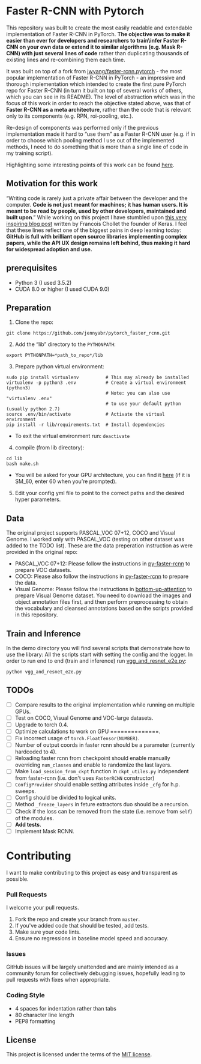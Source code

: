 # Faster R-CNN with Pytorch
This repository was built to create the most easily readable and extendable implementation of
Faster R-CNN in PyTorch. **The objective was to make it easier than ever for developers and
researchers to train\infer Faster R-CNN on your own data or extend it to similar algorithms
(e.g. Mask R-CNN) with just several lines of code** rather than duplicating thousands of existing
lines and re-combining them each time.

It was built on top of a fork from [jwyang/faster-rcnn.pytorch](https://github.com/jwyang/faster-rcnn.pytorch) - the
most popular implementation of Faster R-CNN in PyTorch - an impressive and thorough implementation which
intended to create the first pure PyTorch repo for Faster R-CNN (in turn it built on top of several works of others,
which you can see in its README).
The level of abstraction which was in the focus of this work in order to reach the
objective stated above, was that of **Faster R-CNN as a meta architecture**, rather than the code that is
relevant only to its components (e.g. RPN, roi-pooling, etc.).

Re-design of components was performed only if the previous implementation made it hard to “use them”
as a Faster R-CNN user (e.g. if in order to choose which pooling method I use out of the implemented methods,
I need to do something that is more than a single line of code in my training script).

Highlighting some interesting points of this work can be found [here](https://docs.google.com/presentation/d/140-4eReJFky5E5YxZm6_9Fq1Mt74ZstWD25Va5P6QU0/edit?usp=sharing).


## Motivation for this work
“Writing code is rarely just a private affair between the developer and the computer.
**Code is not just meant for machines; it has human users. It is meant to be read by people, used by other developers,
maintained and built upon**.” While working on this project I have stumbled upon
[this very inspiring blog post](https://blog.keras.io/author/francois-chollet.html) written by Francois Chollet
the founder of Keras. I feel that these lines reflect one of the biggest pains in deep learning today: **GitHub is
full with brilliant open source libraries implementing complex papers, while the API UX design remains left behind,
thus making it hard for widespread adoption and use.**


## prerequisites
- Python 3 (I used 3.5.2)
- CUDA 8.0 or higher (I used CUDA 9.0)


## Preparation
1. Clone the repo:
```
git clone https://github.com/jennyabr/pytorch_faster_rcnn.git
```

2. Add the “lib” directory to the `PYTHONPATH`:
```
export PYTHONPATH=*path_to_repo*/lib
```

3. Prepare python virtual environment:
```
sudo pip install virtualenv          # This may already be installed
virtualenv -p python3 .env           # Create a virtual environment (python3)
                                     # Note: you can also use "virtualenv .env"
                                     # to use your default python (usually python 2.7)
source .env/bin/activate             # Activate the virtual environment
pip install -r lib/requirements.txt  # Install dependencies
```
* To exit the virtual environment run: `deactivate`

4. compile (from lib directory):
```
cd lib
bash make.sh
```
* You will be asked for your GPU architecture,
you can find it [here](http://arnon.dk/matching-sm-architectures-arch-and-gencode-for-various-nvidia-cards/)
(if it is SM_60, enter 60 when you’re prompted).

5. Edit your config yml file to point to the correct paths and the desired hyper parameters.


## Data
The original project supports PASCAL_VOC 07+12, COCO and Visual Genome.
I worked only with PASCAL_VOC (testing on other dataset was added to the TODO list).
These are the data preperation instruction as were provided in the original repo:
- PASCAL_VOC 07+12: Please follow the instructions in [py-faster-rcnn](https://github.com/rbgirshick/py-faster-rcnn#beyond-the-demo-installation-for-training-and-testing-models)
to prepare VOC datasets.
- COCO: Please also follow the instructions in [py-faster-rcnn](https://github.com/rbgirshick/py-faster-rcnn#beyond-the-demo-installation-for-training-and-testing-models)
to prepare the data.
- Visual Genome: Please follow the instructions in [bottom-up-attention](https://github.com/peteanderson80/bottom-up-attention)
to prepare Visual Genome dataset. You need to download the images and object annotation files first,
and then perform preprocessing to obtain the vocabulary and cleansed annotations based on the
scripts provided in this repository.


## Train and Inference
In the demo directory you will find several scripts that demonstrate how to use the library:
All the scripts start with setting the config and the logger.
In order to run end to end (train and inference) run [vgg_and_resnet_e2e.py](https://github.com/jennyabr/pytorch_faster_rcnn/blob/master/demos/vgg_and_resnet_e2e.py):
```
python vgg_and_resnet_e2e.py
```
## TODOs
- [ ] Compare results to the original implementation while running on multiple GPUs.
- [ ] Test on COCO, Visual Genome and VOC-large datasets.
- [ ] Upgrade to torch 0.4.
- [ ] Optimize calculations to work on GPU ==============.
- [ ] Fix incorrect usage of `torch.FloatTensor(NUMBER)`.
- [ ] Number of output coords in faster rcnn should be a parameter (currently hardcoded to 4).
- [ ] Reloading faster rcnn from checkpoint should enable manually overriding `num_classes` and enable to randomize the last layers.
- [ ] Make `load_session_from_ckpt` function in `ckpt_utiles.py` independent from faster-rcnn (i.e. don't uses `FasterRCNN` constructor)
- [ ] `ConfigProvider` should enable setting attributes inside `_cfg` for h.p. sweeps.
- [ ] Config should be divided to logical units.
- [ ] Method `_freeze_layers` in feture extractors duo should be a recursion.
- [ ] Check if the loss can be removed from the state (i.e. remove from `self`) of the modules.
- [ ] **Add tests**.
- [ ] Implement Mask RCNN.

# Contributing
I want to make contributing to this project as easy and transparent as possible.

### Pull Requests
I welcome your pull requests.

1. Fork the repo and create your branch from `master`.
2. If you've added code that should be tested, add tests.
3. Make sure your code lints.
4. Ensure no regressions in baseline model speed and accuracy.

### Issues
GitHub issues will be largely unattended and are mainly intended as a community
forum for collectively debugging issues, hopefully leading to pull requests with
fixes when appropriate.

### Coding Style
* 4 spaces for indentation rather than tabs
* 80 character line length
* PEP8 formatting

## License
This project is licensed under the terms of the [MIT license](LICENSE.md).